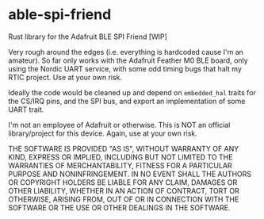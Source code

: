 # able-spi-friend
Rust library for the Adafruit BLE SPI Friend [WIP]

Very rough around the edges (i.e. everything is hardcoded cause I'm an amateur). So far only works with the Adafruit Feather M0 BLE board, only using the Nordic UART service, with some odd timing bugs that halt my RTIC project. Use at your own risk.

Ideally the code would be cleaned up and depend on `embedded_hal` traits for the CS/IRQ pins, and the SPI bus, and export an implementation of some UART trait.

I'm not an employee of Adafruit or otherwise. This is NOT an official library/project for this device. Again, use at your own risk.



THE SOFTWARE IS PROVIDED "AS IS", WITHOUT WARRANTY OF ANY KIND, EXPRESS OR IMPLIED, INCLUDING BUT NOT LIMITED TO THE WARRANTIES OF MERCHANTABILITY, FITNESS FOR A PARTICULAR PURPOSE AND NONINFRINGEMENT. IN NO EVENT SHALL THE AUTHORS OR COPYRIGHT HOLDERS BE LIABLE FOR ANY CLAIM, DAMAGES OR OTHER LIABILITY, WHETHER IN AN ACTION OF CONTRACT, TORT OR OTHERWISE, ARISING FROM, OUT OF OR IN CONNECTION WITH THE SOFTWARE OR THE USE OR OTHER DEALINGS IN THE SOFTWARE.

